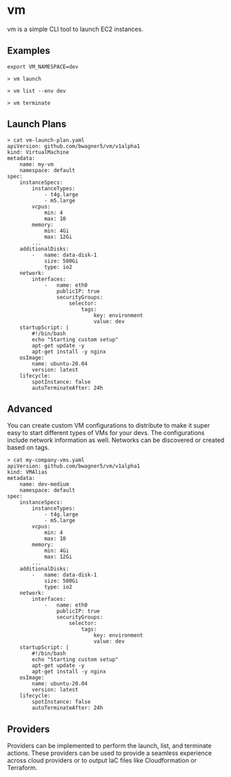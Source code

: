 # vm

vm is a simple CLI tool to launch EC2 instances. 

## Examples

```
export VM_NAMESPACE=dev

> vm launch 

> vm list --env dev

> vm terminate 
```

## Launch Plans

```
> cat vm-launch-plan.yaml
apiVersion: github.com/bwagner5/vm/v1alpha1
kind: VirtualMachine
metadata:
    name: my-vm
    namespace: default
spec:
    instanceSpecs:
        instanceTypes: 
            - t4g.large
            - m5.large
        vcpus:
            min: 4
            max: 10
        memory:
            min: 4Gi
            max: 12Gi
        ...
    additionalDisks:
        -   name: data-disk-1
            size: 500Gi
            type: io2
    network:
        interfaces:
            -   name: eth0
                publicIP: true
                securityGroups:
                    selector:
                        tags:
                            key: environment
                            value: dev
    startupScript: |
        #!/bin/bash
        echo "Starting custom setup"
        apt-get update -y
        apt-get install -y nginx
    osImage:
        name: ubuntu-20.04
        version: latest
    lifecycle:
        spotInstance: false
        autoTerminateAfter: 24h
```

## Advanced

You can create custom VM configurations to distribute to make it super easy to start different types of VMs for your devs. 
The configurations include network information as well. Networks can be discovered or created based on tags. 

```
> cat my-company-vms.yaml
apiVersion: github.com/bwagner5/vm/v1alpha1
kind: VMAlias
metadata:
    name: dev-medium
    namespace: default
spec:
    instanceSpecs:
        instanceTypes: 
            - t4g.large
            - m5.large
        vcpus:
            min: 4
            max: 10
        memory:
            min: 4Gi
            max: 12Gi
        ...
    additionalDisks:
        -   name: data-disk-1
            size: 500Gi
            type: io2
    network:
        interfaces:
            -   name: eth0
                publicIP: true
                securityGroups:
                    selector:
                        tags:
                            key: environment
                            value: dev
    startupScript: |
        #!/bin/bash
        echo "Starting custom setup"
        apt-get update -y
        apt-get install -y nginx
    osImage:
        name: ubuntu-20.04
        version: latest
    lifecycle:
        spotInstance: false
        autoTerminateAfter: 24h
```

## Providers 

Providers can be implemented to perform the launch, list, and terminate actions. These providers can be used to provide a seamless experience across cloud providers or to output IaC files like Cloudformation or Terraform. 